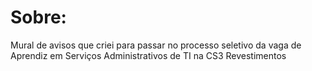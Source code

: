 # Sobre: 
Mural de avisos que criei para passar no processo seletivo da vaga de Aprendiz em Serviços Administrativos de TI na CS3 Revestimentos
